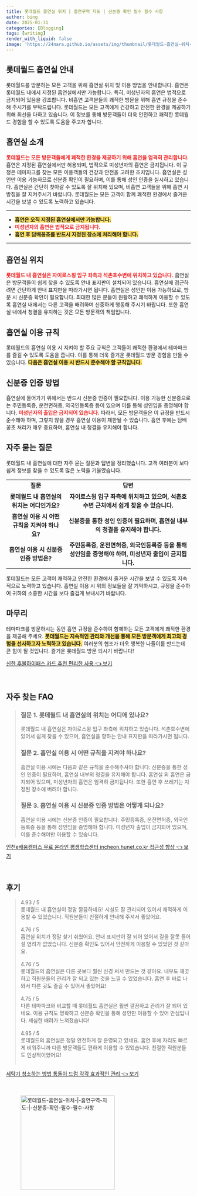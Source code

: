 ```yaml
---
title: 롯데월드 흡연실 위치 | 흡연구역 지도 | 신분증 확인 필수 필수 사항
author: bing
date: 2025-01-31
categories: [Blogging]
tags: [writing]
render_with_liquid: false
image: 'https://24nara.github.io/assets/img/thumbnail/롯데월드-흡연실-위치-|-흡연구역-지도-|-신분증-확인-필수-필수-사항.webp'
---
```



<h2 id='롯데월드_흡연실_안내'>롯데월드 흡연실 안내</h2>

<p>롯데월드를 방문하는 모든 고객을 위해 흡연실 위치 및 이용 방법을 안내합니다. 흡연은 롯데월드 내에서 지정된 흡연실에서만 가능합니다. 특히, 미성년자의 흡연은 법적으로 금지되어 있음을 강조합니다. 비흡연 고객분들의 쾌적한 방문을 위해 흡연 규정을 준수해 주시기를 부탁드립니다. 롯데월드는 모든 고객에게 건강하고 안전한 환경을 제공하기 위해 최선을 다하고 있습니다. 이 정보를 통해 방문객들이 더욱 안전하고 쾌적한 롯데월드 경험을 할 수 있도록 도움을 주고자 합니다.</p>

<h2 id='흡연실_소개'>흡연실 소개</h2>

<p><b><span style="color: #ee2323;">롯데월드는 모든 방문객들에게 쾌적한 환경을 제공하기 위해 흡연을 엄격히 관리합니다.</span></b> 흡연은 지정된 흡연실에서만 허용되며, 법적으로 미성년자의 흡연은 금지됩니다. 이 규정은 테마파크를 찾는 모든 이용객들의 건강과 안전을 고려한 조치입니다. 흡연실은 성인만 이용 가능하므로 신분증 확인이 필요하며, 이를 통해 성인 인증을 실시하고 있습니다. 흡연실은 간단히 찾아갈 수 있도록 잘 위치해 있으며, 비흡연 고객들을 위해 흡연 시 방침을 잘 지켜주시기 바랍니다. 롯데월드는 모든 고객이 함께 쾌적한 환경에서 즐거운 시간을 보낼 수 있도록 노력하고 있습니다.</p>

<hr />

<ul>
    <li><b><span style="background-color: #ffe066;">흡연은 오직 지정된 흡연실에서만 가능합니다.</span></b></li>
    <li><b><span style="color: #ee2323;">미성년자의 흡연은 법적으로 금지됩니다.</span></b></li>
    <li><b><span style="background-color: #ffe066;">흡연 후 담배꽁초를 반드시 지정된 장소에 처리해야 합니다.</span></b></li>
</ul>

<hr />

<h2 id='흡연실_위치'>흡연실 위치</h2>

<p><b><span style="color: #ee2323;">롯데월드 내 흡연실은 자이로스윙 입구 좌측과 석촌호수변에 위치하고 있습니다.</span></b> 흡연실은 방문객들이 쉽게 찾을 수 있도록 안내 표지판이 설치되어 있습니다. 흡연실에 접근하려면 간단하게 안내 표지판을 따라가시면 됩니다. 흡연실은 성인만 이용 가능하므로, 방문 시 신분증 확인이 필요합니다. 최대한 많은 분들이 원활하고 쾌적하게 이용할 수 있도록 흡연실 내에서는 다른 고객을 배려하며 신중하게 행동해 주시기 바랍니다. 또한 흡연실 내에서 청결을 유지하는 것은 모든 방문객의 책임입니다.</p>

<h2 id='흡연실_이용규칙'>흡연실 이용 규칙</h2>

<p>롯데월드의 흡연실 이용 시 지켜야 할 주요 규칙은 고객들이 쾌적한 환경에서 테마파크를 즐길 수 있도록 도움을 줍니다. 이를 통해 더욱 즐거운 롯데월드 방문 경험을 만들 수 있습니다. <b><span style="background-color: #ffe066;">다음은 흡연실 이용 시 반드시 준수해야 할 규칙입니다.</span></b></p>

<h2 id='신분증_인증방법'>신분증 인증 방법</h2>

<p>흡연실에 들어가기 위해서는 반드시 신분증 인증이 필요합니다. 이용 가능한 신분증으로는 주민등록증, 운전면허증, 외국인등록증 등이 있으며 이를 통해 성인임을 증명해야 합니다. <b><span style="color: #ee2323;">미성년자의 출입은 금지되어 있습니다.</span></b> 따라서, 모든 방문객들은 이 규정을 반드시 준수해야 하며, 그렇지 않을 경우 흡연실 이용이 제한될 수 있습니다. 흡연 후에는 담배꽁초 처리가 매우 중요하며, 흡연실 내 청결을 유지해야 합니다.</p>

<h2 id='자주_묻는_질문'>자주 묻는 질문</h2>

<p>롯데월드 내 흡연실에 대한 자주 묻는 질문과 답변을 정리했습니다. 고객 여러분이 보다 쉽게 정보를 찾을 수 있도록 많은 노력을 기울였습니다.</p>

<table>
    <tr>
        <td style="text-align: center; height: 17px;"><b>질문</b></td>
        <td style="text-align: center; height: 17px;"><b>답변</b></td>
    </tr>
    <tr>
        <td style="text-align: center; height: 17px;"><b>롯데월드 내 흡연실의 위치는 어디인가요?</b></td>
        <td style="text-align: center; height: 17px;"><b>자이로스윙 입구 좌측에 위치하고 있으며, 석촌호수변 근처에서 쉽게 찾을 수 있습니다.</b></td>
    </tr>
    <tr>
        <td style="text-align: center; height: 17px;"><b>흡연실 이용 시 어떤 규칙을 지켜야 하나요?</b></td>
        <td style="text-align: center; height: 17px;"><b>신분증을 통한 성인 인증이 필요하며, 흡연실 내부의 청결을 유지해야 합니다.</b></td>
    </tr>
    <tr>
        <td style="text-align: center; height: 17px;"><b>흡연실 이용 시 신분증 인증 방법은?</b></td>
        <td style="text-align: center; height: 17px;"><b>주민등록증, 운전면허증, 외국인등록증 등을 통해 성인임을 증명해야 하며, 미성년자 출입이 금지됩니다.</b></td>
    </tr>
</table>

<p>롯데월드는 모든 고객이 쾌적하고 안전한 환경에서 즐거운 시간을 보낼 수 있도록 지속적으로 노력하고 있습니다. 흡연실 이용 시 위의 정보들을 잘 기억하시고, 규정을 준수하여 귀하의 소중한 시간을 보다 즐겁게 보내시기 바랍니다.</p>

<h2 id='마무리'>마무리</h2>

<p>테마파크를 방문하시는 동안 흡연 규정을 준수하여 함께하는 모든 고객에게 쾌적한 환경을 제공해 주세요. <b><span style="background-color: #ffe066;">롯데월드는 지속적인 관리와 개선을 통해 모든 방문객에게 최고의 경험을 선사하고자 노력하고 있습니다.</span></b> 여러분의 협조가 더욱 행복한 나들이를 만드는데 큰 힘이 될 것입니다. 즐거운 롯데월드 방문 되시기 바랍니다!</p>


<p><a class="click-button" title="신한 후불하이패스 카드 추천 편리한 사용" href="https://24nara.github.io/posts/%EC%8B%A0%ED%95%9C-%ED%9B%84%EB%B6%88%ED%95%98%EC%9D%B4%ED%8C%A8%EC%8A%A4-%EC%B9%B4%EB%93%9C-%EC%B6%94%EC%B2%9C-%ED%8E%B8%EB%A6%AC%ED%95%9C-%EC%82%AC%EC%9A%A9/" rel="dofollow">신한 후불하이패스 카드 추천 편리한 사용 👈 보기</a></p><br>
<h2 id='자주_찾는_FAQ'>자주 찾는 FAQ</h2>
<div itemscope="" itemtype="https://schema.org/FAQPage"> 
<blockquote> 
<div itemscope="" itemprop="mainEntity" itemtype="https://schema.org/Question"> 
<h3 itemprop="name">질문 1. 롯데월드 내 흡연실의 위치는 어디에 있나요?</h3> 
<div itemscope="" itemprop="acceptedAnswer" itemtype="https://schema.org/Answer"> 
<span itemprop="text"> <p>롯데월드 내 흡연실은 자이로스윙 입구 좌측에 위치하고 있습니다. 석촌호수변에 있어서 쉽게 찾을 수 있으며, 흡연실을 향하는 안내 표지판을 따라가시면 됩니다.</p> </span> 
</div> 
</div> 
<div itemscope="" itemprop="mainEntity" itemtype="https://schema.org/Question"> 
<h3 itemprop="name">질문 2. 흡연실 이용 시 어떤 규칙을 지켜야 하나요?</h3> 
<div itemscope="" itemprop="acceptedAnswer" itemtype="https://schema.org/Answer"> 
<span itemprop="text"> <p>흡연실 이용 시에는 다음과 같은 규칙을 준수해주셔야 합니다: 신분증을 통한 성인 인증이 필요하며, 흡연실 내부의 청결을 유지해야 합니다. 흡연실 외 흡연은 금지되어 있으며, 미성년자의 흡연은 엄격히 금지됩니다. 또한 흡연 후 쓰레기는 지정된 장소에 버려야 합니다.</p> </span> 
</div> 
</div> 
<div itemscope="" itemprop="mainEntity" itemtype="https://schema.org/Question"> 
<h3 itemprop="name">질문 3. 흡연실 이용 시 신분증 인증 방법은 어떻게 되나요?</h3> 
<div itemscope="" itemprop="acceptedAnswer" itemtype="https://schema.org/Answer"> 
<span itemprop="text"> <p>흡연실 이용 시에는 신분증 인증이 필요합니다. 주민등록증, 운전면허증, 외국인등록증 등을 통해 성인임을 증명해야 합니다. 미성년자 출입이 금지되어 있으며, 이를 준수해야만 이용할 수 있습니다.</p> </span> 
</div> 
</div> 
</blockquote> 
</div>
<p><a class="click-button" title="인천e배움캠퍼스 무료 온라인 평생학습센터 incheon.hunet.co.kr 접근성 향상" href="https://24nara.github.io/posts/%EC%9D%B8%EC%B2%9Ce%EB%B0%B0%EC%9B%80%EC%BA%A0%ED%8D%BC%EC%8A%A4-%EB%AC%B4%EB%A3%8C-%EC%98%A8%EB%9D%BC%EC%9D%B8-%ED%8F%89%EC%83%9D%ED%95%99%EC%8A%B5%EC%84%BC%ED%84%B0-incheon.hunet.co.kr-%EC%A0%91%EA%B7%BC%EC%84%B1-%ED%96%A5%EC%83%81/" rel="dofollow">인천e배움캠퍼스 무료 온라인 평생학습센터 incheon.hunet.co.kr 접근성 향상 👈 보기</a></p><br>
<h2 id='후기'>후기</h2>
<div itemscope itemtype="https://schema.org/Product">
  <blockquote>
  <div itemprop="review" itemscope itemtype="https://schema.org/Review">
      <div itemprop="reviewRating" itemscope itemtype="https://schema.org/Rating"> <span itemprop="ratingValue">4.93</span> / <span itemprop="bestRating">5</span> </div>
      <span itemprop="reviewBody">롯데월드 내 흡연실이 정말 깔끔하네요! 시설도 잘 관리되어 있어서 쾌적하게 이용할 수 있었습니다. 직원분들이 친절하게 안내해 주셔서 좋았어요.</span>
  </div>
  <br>
  <div itemprop="review" itemscope itemtype="https://schema.org/Review">
      <div itemprop="reviewRating" itemscope itemtype="https://schema.org/Rating"> <span itemprop="ratingValue">4.76</span> / <span itemprop="bestRating">5</span> </div>
      <span itemprop="reviewBody">흡연실 위치가 정말 찾기 쉬웠어요. 안내 표지판이 잘 되어 있어서 길을 잘못 들어설 염려가 없었습니다. 신분증 확인도 있어서 안전하게 이용할 수 있었던 것 같아요.</span>
  </div>
  <br>
  <div itemprop="review" itemscope itemtype="https://schema.org/Review">
      <div itemprop="reviewRating" itemscope itemtype="https://schema.org/Rating"> <span itemprop="ratingValue">4.76</span> / <span itemprop="bestRating">5</span> </div>
      <span itemprop="reviewBody">롯데월드의 흡연실은 다른 곳보다 훨씬 신경 써서 만드는 것 같아요. 내부도 깨끗하고 직원분들의 관리가 잘 되고 있는 것을 느낄 수 있었습니다. 흡연 후 바로 나와서 다른 곳도 즐길 수 있어서 좋았어요!</span>
  </div>
  <br>
  <div itemprop="review" itemscope itemtype="https://schema.org/Review">
      <div itemprop="reviewRating" itemscope itemtype="https://schema.org/Rating"> <span itemprop="ratingValue">4.75</span> / <span itemprop="bestRating">5</span> </div>
      <span itemprop="reviewBody">다른 테마파크와 비교할 때 롯데월드 흡연실은 훨씬 깔끔하고 관리가 잘 되어 있네요. 이용 규칙도 명확하고 신분증 확인을 통해 성인만 이용할 수 있어 안심입니다. 세심한 배려가 느껴졌습니다!</span>
  </div>
  <br>
  <div itemprop="review" itemscope itemtype="https://schema.org/Review">
      <div itemprop="reviewRating" itemscope itemtype="https://schema.org/Rating"> <span itemprop="ratingValue">4.95</span> / <span itemprop="bestRating">5</span> </div>
      <span itemprop="reviewBody">롯데월드의 흡연실은 정말 안전하게 잘 운영되고 있네요. 흡연 후에 자리도 빠르게 비워주니까 다른 방문객들도 편하게 이용할 수 있었습니다. 친절한 직원분들도 인상적이었어요!</span>
  </div>
  <br>
  </blockquote>
</div>
<p><a class="click-button" title="세탁기 청소하는 방법 통돌이 드럼 각각 효과적인 관리" href="https://24nara.github.io/posts/%EC%84%B8%ED%83%81%EA%B8%B0-%EC%B2%AD%EC%86%8C%ED%95%98%EB%8A%94-%EB%B0%A9%EB%B2%95-%ED%86%B5%EB%8F%8C%EC%9D%B4-%EB%93%9C%EB%9F%BC-%EA%B0%81%EA%B0%81-%ED%9A%A8%EA%B3%BC%EC%A0%81%EC%9D%B8-%EA%B4%80%EB%A6%AC/" rel="dofollow">세탁기 청소하는 방법 통돌이 드럼 각각 효과적인 관리 👈 보기</a></p><br>
<figure class="image"><img src="https://24nara.github.io/assets/img/thumbnail/롯데월드-흡연실-위치-|-흡연구역-지도-|-신분증-확인-필수-필수-사항.webp" alt="롯데월드-흡연실-위치-|-흡연구역-지도-|-신분증-확인-필수-필수-사항" width="256" height="256"></figure>